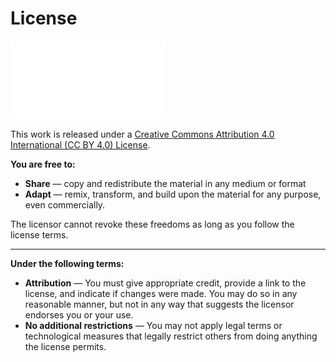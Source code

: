 # License

![](../.gitbook/assets/cc-by-1.png)![](../.gitbook/assets/cc-by-2.png)

This work is released under a [Creative Commons Attribution 4.0 International (CC BY 4.0) License](https://creativecommons.org/licenses/by/4.0/).



**You are free to:**

* **Share** — copy and redistribute the material in any medium or format
* **Adapt** — remix, transform, and build upon the material for any purpose, even commercially.

The licensor cannot revoke these freedoms as long as you follow the license terms.

***

**Under the following terms:**

* **Attribution** — You must give appropriate credit, provide a link to the license, and indicate if changes were made. You may do so in any reasonable manner, but not in any way that suggests the licensor endorses you or your use.
* **No additional restrictions** — You may not apply legal terms or technological measures that legally restrict others from doing anything the license permits.
